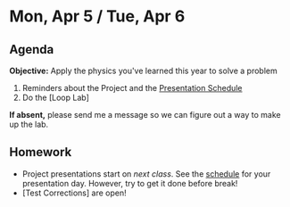 Mon, Apr 5 / Tue, Apr 6
==================  
  
Agenda  
---------  
**Objective:** Apply the physics you've learned this year to solve  a problem

1. Reminders about the Project and the [Presentation Schedule][sched]
2. Do the [Loop Lab]

**If absent,** please send me a message so we can figure out a way to make up the lab.
<!--
**If absent**: Please join us on Zoom

> [Link](https://us02web.zoom.us/j/89652361206?pwd=L3ZYQzBGNitFK0J6K1M4Nk1iM1dYQT09)  
> Time: 8:00am Fri, 1:25pm Fri, 8:00am Mon
> Meeting ID: 896 5236 1206  
> Passcode: J5ePse 
-->

Homework   
-------------  
- Project presentations start on *next class*.  See the [schedule][sched] for your presentation day.	However, try to get it done before break!
- [Test Corrections] are open!

[sched]: https://avoncsc-my.sharepoint.com/:x:/g/personal/zjrohrbach_avon-schools_org/EVMXHFfIjQJDml8sDSyMeYsBLcV4ZCg-pDrGaicpsu_iBQ?e=RfXTgy
[correct]:
[lab]:
<!--stackedit_data:
eyJoaXN0b3J5IjpbLTE3OTgxMDE2NiwtMTQ1ODY4OTU2MiwtOT
E3OTI4NDIyLC0xMjQyNTI2NjEzLC01NTQyODEzOTQsMTk1OTM2
MzM2MSwyODMzNDQ5ODYsLTE2NjM2OTAwNTIsMTc3MDA0NTQzMi
w2OTY5MDM5MDksMTU1ODIxNjI1MCwtMTc5MDE2MjQzNSw0OTE2
MTM5MDIsMzgwMTI0ODg5LC0zNDA3MDYyNzcsLTE2MTYwNDUyNz
UsODc4MzM4NjA2LC0xNDc4NzE0MDU5LDE2NjY1OTExOTUsNjUy
ODE1MzMyXX0=
-->